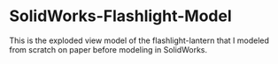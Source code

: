 # SolidWorks-Flashlight-Model

This is the exploded view model of the flashlight-lantern that I modeled from scratch on paper before modeling in SolidWorks.
